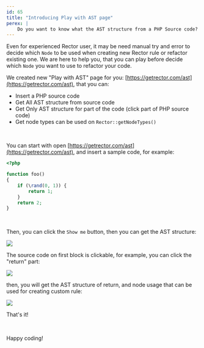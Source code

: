 ```yaml
---
id: 65
title: "Introducing Play with AST page"
perex: |
    Do you want to know what the AST structure from a PHP Source code? The getrector.com will help you with new interactive form.
---
```


Even for experienced Rector user, it may be need manual try and error to decide which `Node` to be used when creating new Rector rule or refactor existing one. We are here to help you, that you can play before decide which `Node` you want to use to refactor your code.

We created new "Play with AST" page for you: [https://getrector.com/ast](https://getrector.com/ast), that you can:

* Insert a PHP source code
* Get All AST structure from source code
* Get Only AST structure for part of the code (click part of PHP source code)
* Get node types can be used on `Rector::getNodeTypes()`

<br>

You can start with open [https://getrector.com/ast](https://getrector.com/ast), and insert a sample code, for example:

```php
<?php

function foo()
{
    if (\rand(0, 1)) {
        return 1;
    }
    return 2;
}
```

<br>

Then, you can click the `Show me` button, then you can get the AST structure:

<img src="https://github.com/rectorphp/getrector-com/assets/459648/1b33502f-bce4-4ba3-a32a-1d43efe311cb" class="img-thumbnail mt-2 mb-5">

<br>

The source code on first block is clickable, for example, you can click the "return" part:

<img src="https://github.com/rectorphp/rector/assets/459648/67d6abad-aa17-4576-b64b-5d8e69f782af" class="img-thumbnail mt-2 mb-5">

then, you will get the AST structure of return, and node usage that can be used for creating custom rule:

<img src="https://github.com/rectorphp/rector/assets/459648/75a0b37e-1ed4-42c9-bf96-f179c4fccf9a" class="img-thumbnail mt-2 mb-5">

That's it!

<br>

Happy coding!

